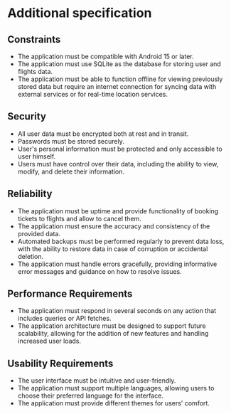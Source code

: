 # Additional specification

## Constraints
- The application must be compatible with Android 15 or later.
- The application must use SQLite as the database for storing user and flights data.
- The application must be able to function offline for viewing previously stored data but require an internet connection for syncing data with external services or for real-time location services.

## Security
- All user data must be encrypted both at rest and in transit.
- Passwords must be stored securely.
- User's personal information must be protected and only accessible to user himself.
- Users must have control over their data, including the ability to view, modify, and delete their information.

## Reliability
- The application must be uptime and provide functionality of booking tickets to flights and allow to cancel them.
- The application must ensure the accuracy and consistency of the provided data.
- Automated backups must be performed regularly to prevent data loss, with the ability to restore data in case of corruption or accidental deletion.
- The application must handle errors gracefully, providing informative error messages and guidance on how to resolve issues.

## Performance Requirements
- The application must respond in several seconds on any action that includes queries or API fetches.
- The application architecture must be designed to support future scalability, allowing for the addition of new features and handling increased user loads.

## Usability Requirements
- The user interface must be intuitive and user-friendly.
- The application must support multiple languages, allowing users to choose their preferred language for the interface.
- The application must provide different themes for users' comfort.